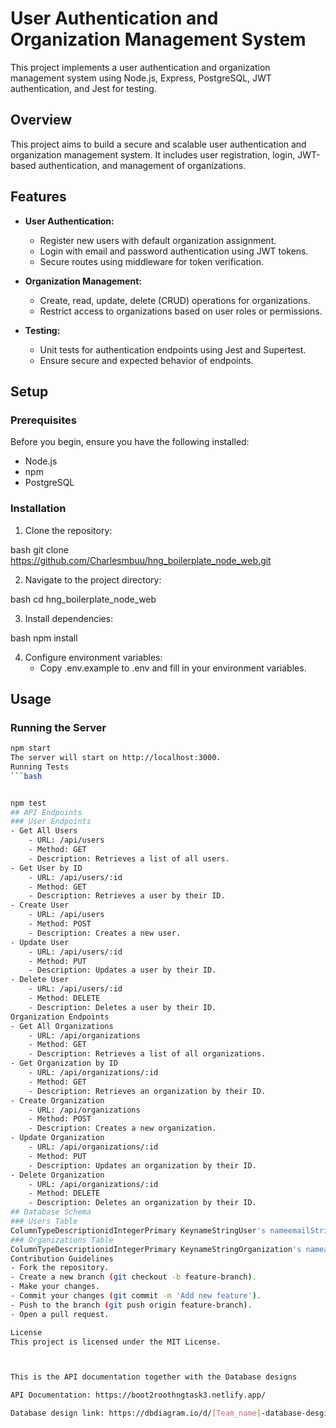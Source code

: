 # User Authentication and Organization Management System

This project implements a user authentication and organization management system using Node.js, Express, PostgreSQL, JWT authentication, and Jest for testing.

## Overview

This project aims to build a secure and scalable user authentication and organization management system. It includes user registration, login, JWT-based authentication, and management of organizations.

## Features

- **User Authentication:**
  - Register new users with default organization assignment.
  - Login with email and password authentication using JWT tokens.
  - Secure routes using middleware for token verification.

- **Organization Management:**
  - Create, read, update, delete (CRUD) operations for organizations.
  - Restrict access to organizations based on user roles or permissions.

- **Testing:**
  - Unit tests for authentication endpoints using Jest and Supertest.
  - Ensure secure and expected behavior of endpoints.

## Setup

### Prerequisites

Before you begin, ensure you have the following installed:

- Node.js 
- npm 
- PostgreSQL


### Installation
1. Clone the repository:
    
bash
    git clone https://github.com/Charlesmbuu/hng_boilerplate_node_web.git

2. Navigate to the project directory:
    
bash
    cd hng_boilerplate_node_web

3. Install dependencies:
    
bash
    npm install

4. Configure environment variables:
    - Copy .env.example to .env and fill in your environment variables.

## Usage
### Running the Server
```bash
npm start
The server will start on http://localhost:3000.
Running Tests
```bash


npm test
## API Endpoints
### User Endpoints
- Get All Users
    - URL: /api/users
    - Method: GET
    - Description: Retrieves a list of all users.
- Get User by ID
    - URL: /api/users/:id
    - Method: GET
    - Description: Retrieves a user by their ID.
- Create User
    - URL: /api/users
    - Method: POST
    - Description: Creates a new user.
- Update User
    - URL: /api/users/:id
    - Method: PUT
    - Description: Updates a user by their ID.
- Delete User
    - URL: /api/users/:id
    - Method: DELETE
    - Description: Deletes a user by their ID.
Organization Endpoints
- Get All Organizations
    - URL: /api/organizations
    - Method: GET
    - Description: Retrieves a list of all organizations.
- Get Organization by ID
    - URL: /api/organizations/:id
    - Method: GET
    - Description: Retrieves an organization by their ID.
- Create Organization
    - URL: /api/organizations
    - Method: POST
    - Description: Creates a new organization.
- Update Organization
    - URL: /api/organizations/:id
    - Method: PUT
    - Description: Updates an organization by their ID.
- Delete Organization
    - URL: /api/organizations/:id
    - Method: DELETE
    - Description: Deletes an organization by their ID.
## Database Schema
### Users Table
ColumnTypeDescriptionidIntegerPrimary KeynameStringUser's nameemailStringUser's email (Unique)organization_idIntegerForeign Key (Organization ID)
### Organizations Table
ColumnTypeDescriptionidIntegerPrimary KeynameStringOrganization's nameaddressStringOrganization's address
Contribution Guidelines
- Fork the repository.
- Create a new branch (git checkout -b feature-branch).
- Make your changes.
- Commit your changes (git commit -m 'Add new feature').
- Push to the branch (git push origin feature-branch).
- Open a pull request.

License
This project is licensed under the MIT License.



This is the API documentation together with the Database designs

API Documentation: https://boot2roothngtask3.netlify.app/ 

Database design link: https://dbdiagram.io/d/[Team_name]-database-desgin-6692c59b9939893daed95285

